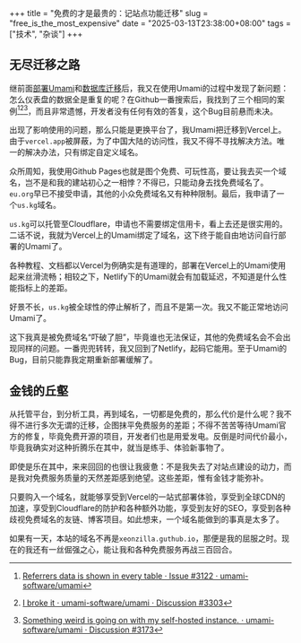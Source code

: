 +++
title = "免费的才是最贵的：记站点功能迁移"
slug = "free_is_the_most_expensive"
date = "2025-03-13T23:38:00+08:00"
tags = ["技术", "杂谈"]
+++
## 无尽迁移之路
继前面[部署Umami](/post/netlify_supabase_umami/)和[数据库迁移](/post/from_supabase_to_neon/)后，我又在使用Umami的过程中发现了新问题：怎么仪表盘的数据全是重复的呢？在Github一番搜索后，我找到了三个相同的案例[^1][^2][^3]，而且非常遗憾，开发者没有任何有效的答复，这个Bug目前悬而未决。

出现了影响使用的问题，那么只能是更换平台了，我Umami把迁移到Vercel上。由于`vercel.app`被屏蔽，为了中国大陆的访问性，我又不得不寻找解决方法。唯一的解决办法，只有绑定自定义域名。

众所周知，我使用Github Pages也就是图个免费、可玩性高，要让我去买一个域名，岂不是和我的建站初心之一相悖？不得已，只能动身去找免费域名了。`eu.org`早已不接受申请，其他的小众免费域名又有种种限制。最后，我申请了一个`us.kg`域名。

`us.kg`可以托管至Cloudflare，申请也不需要绑定信用卡，看上去还是很实用的。二话不说，我就为Vercel上的Umami绑定了域名，这下终于能自由地访问自行部署的Umami了。

各种教程、文档都以Vercel为例确实是有道理的，部署在Vercel上的Umami使用起来丝滑流畅；相较之下，Netlify下的Umami就会有加载延迟，不知道是什么性能指标上的差距。

好景不长，`us.kg`被全球性的停止解析了，而且不是第一次。我又不能正常地访问Umami了。

这下我真是被免费域名“吓破了胆”，毕竟谁也无法保证，其他的免费域名会不会出现同样的问题。一番兜兜转转，我又回到了Netlify，起码它能用。至于Umami的Bug，目前只能靠我定期重新部署缓解了。

## 金钱的丘壑
从托管平台，到分析工具，再到域名，一切都是免费的，那么代价是什么呢？我不得不进行多次无谓的迁移，企图抹平免费服务的差距；不得不苦苦等待Umami官方的修复，毕竟免费开源的项目，开发者们也是用爱发电。反倒是时间代价最小，毕竟我确实对这种折腾乐在其中，就当是练手、体验新事物了。

即使是乐在其中，来来回回的也很让我疲惫：不是我失去了对站点建设的动力，而是我对免费服务质量的天然差距感到绝望。这些差距，惟有金钱才能弥补。

只要购入一个域名，就能够享受到Vercel的一站式部署体验，享受到全球CDN的加速，享受到Cloudflare的防护和各种额外功能，享受到友好的SEO，享受到各种歧视免费域名的友链、博客项目。如此想来，一个域名能做到的事真是太多了。

如果有一天，本站的域名不再是`xeonzilla.guthub.io`，那便是我的屈服之时。现在的我还有一丝倔强之心，能让我和各种免费服务再战三百回合。

[^1]:[Referrers data is shown in every table · Issue #3122 · umami-software/umami](https://github.com/umami-software/umami/issues/3122)
[^2]:[I broke it · umami-software/umami · Discussion #3303](https://github.com/umami-software/umami/discussions/3303)
[^3]:[Something weird is going on with my self-hosted instance. · umami-software/umami · Discussion #3173](https://github.com/umami-software/umami/discussions/3173)